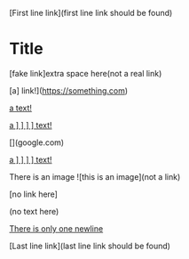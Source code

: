 [First line link](first line link should be found)

# Title
[fake link]extra space here(not a real link)

[a] link!](https://something.com)

[a text!](https://otherlink.com)

[a \] \] \] \] text!](https://somethingelse.com)

[\](google.com)

[a \] \] \] \] text!](https://somethingelse.com)

There is an image ![this is an image](not a link)

[no link here]

(no text here)

[There is only one newline
](https://isthisfound.com)

[Last line link](last line link should be found)